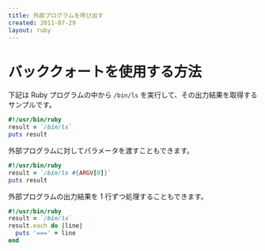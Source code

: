 ```yaml
---
title: 外部プログラムを呼び出す
created: 2011-07-29
layout: ruby
---
```


バッククォートを使用する方法
====

下記は Ruby プログラムの中から `/bin/ls` を実行して、その出力結果を取得するサンプルです。

```ruby
#!/usr/bin/ruby
result = `/bin/ls`
puts result
```

外部プログラムに対してパラメータを渡すこともできます。

```ruby
#!/usr/bin/ruby
result = `/bin/ls #{ARGV[0]}`
puts result
```

外部プログラムの出力結果を 1 行ずつ処理することもできます。

```ruby
#!/usr/bin/ruby
result = `/bin/ls`
result.each do |line|
  puts '===' + line
end
```

